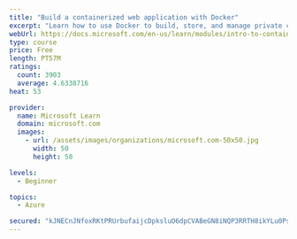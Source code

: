 ```yaml
---
title: "Build a containerized web application with Docker"
excerpt: "Learn how to use Docker to build, store, and manage private container images with the Azure Container Registry."
webUrl: https://docs.microsoft.com/en-us/learn/modules/intro-to-containers/
type: course
price: Free
length: PT57M
ratings:
  count: 3903
  average: 4.6338716
heat: 53

provider:
  name: Microsoft Learn
  domain: microsoft.com
  images:
    - url: /assets/images/organizations/microsoft.com-50x50.jpg
      width: 50
      height: 50

levels:
  - Beginner

topics:
  - Azure

secured: "kJNECnJNfoxRKtPRUrbufaijcDpksluO6dpCVABeGN8iNQP3RRTH8ikYLu0PsH/8vE+0eAucXzMM6TWPVWes6NnfkThyjI5ieljewxOiUDW47b62t47EnRN+bs9zSV3e4zgz1IO3aNa6Ta9cbTQMFT7vQvhv4pbA4Ochi6BdF3NVStfYy57sP4xEfscJK3EJrAD0ld3brBSD8yzbPtfUB17P58XxR54ZiY8obA9UWgiAJayFIUun/H97lcK5os5zCVIp8mBMKwPdex3IKlmGRii2k9cyJq0/arS7s8WUY++0XBr4nNWCIj9TPBfv8FC3yDvVUX611D5lMBJArLco46axsgEbz2/7JXY5NnI5dKwBrMP7TaN6z3pzTBHJVnIxVJaE/tHM5Q8q5B7L3o8IU34NQhYxYNUrTSkJvR8cYwA=;MLAkgwvYIq9ind1Xao5NQg=="
---
```


